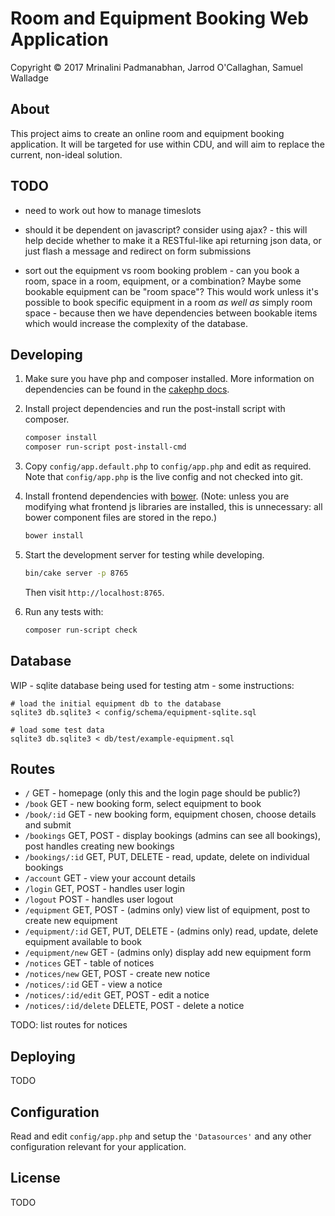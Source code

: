 # Room and Equipment Booking Web Application

Copyright © 2017 Mrinalini Padmanabhan, Jarrod O'Callaghan, Samuel Walladge


## About

This project aims to create an online room and equipment booking application. It will be targeted for use within CDU,
and will aim to replace the current, non-ideal solution.

## TODO

- need to work out how to manage timeslots
- should it be dependent on javascript? consider using ajax? - this will help
  decide whether to make it a RESTful-like api returning json data, or just flash a
  message and redirect on form submissions

- sort out the equipment vs room booking problem - can you book a room, space
  in a room, equipment, or a combination? Maybe some bookable equipment can
  be "room space"? This would work unless it's possible to book specific
  equipment in a room _as well as_ simply room space - because then we have
  dependencies between bookable items which would increase the complexity of
  the database.


## Developing

1. Make sure you have php and composer installed. More information on dependencies can be found in the [cakephp docs][1].

2. Install project dependencies and run the post-install script with composer.

   ```bash
   composer install
   composer run-script post-install-cmd
   ```

3. Copy `config/app.default.php` to `config/app.php` and edit as required. Note that `config/app.php` is the live config
   and not checked into git.

4. Install frontend dependencies with [bower](https://bower.io/#install-bower). (Note: unless you are modifying what frontend js libraries are installed, this is unnecessary: all bower component files are stored in the repo.)

   ```bash
   bower install
   ```

5. Start the development server for testing while developing.

   ```bash
   bin/cake server -p 8765
   ```

   Then visit `http://localhost:8765`.

6. Run any tests with:

   ```bash
   composer run-script check
   ```

## Database

WIP - sqlite database being used for testing atm - some instructions:

```
# load the initial equipment db to the database
sqlite3 db.sqlite3 < config/schema/equipment-sqlite.sql

# load some test data
sqlite3 db.sqlite3 < db/test/example-equipment.sql
```


## Routes

- `/` GET - homepage (only this and the login page should be public?)
- `/book` GET - new booking form, select equipment to book
- `/book/:id` GET - new booking form, equipment chosen, choose details and submit
- `/bookings` GET, POST - display bookings (admins can see all bookings),
  post handles creating new bookings
- `/bookings/:id` GET, PUT, DELETE - read, update, delete on individual
  bookings
- `/account` GET - view your account details
- `/login` GET, POST - handles user login
- `/logout` POST - handles user logout
- `/equipment` GET, POST - (admins only) view list of equipment, post to create
  new equipment
- `/equipment/:id` GET, PUT, DELETE - (admins only) read, update, delete
  equipment available to book
- `/equipment/new` GET - (admins only) display add new equipment form
- `/notices` GET - table of notices
- `/notices/new` GET, POST - create new notice
- `/notices/:id` GET - view a notice
- `/notices/:id/edit` GET, POST - edit a notice
- `/notices/:id/delete` DELETE, POST - delete a notice

TODO: list routes for notices


## Deploying

TODO


## Configuration

Read and edit `config/app.php` and setup the `'Datasources'` and any other
configuration relevant for your application.


## License

TODO

[1]: https://book.cakephp.org/3.0/en/installation.html
